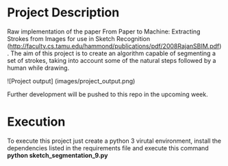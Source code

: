 # Project Description

Raw implementation of the paper From Paper to Machine: Extracting Strokes from Images for use in Sketch Recognition (http://faculty.cs.tamu.edu/hammond/publications/pdf/2008RajanSBIM.pdf). 
The aim of this project is to create an algorithm capable of segmenting a set of strokes, taking into account some of the natural steps followed by a human while drawing.

![Project output] (images/project_output.png)


Further development will be pushed to this repo in the upcoming week.

# Execution

To execute this project just create a python 3 virutal environment, install the dependencies listed in the requirements file and execute this command **python sketch_segmentation_9.py**
